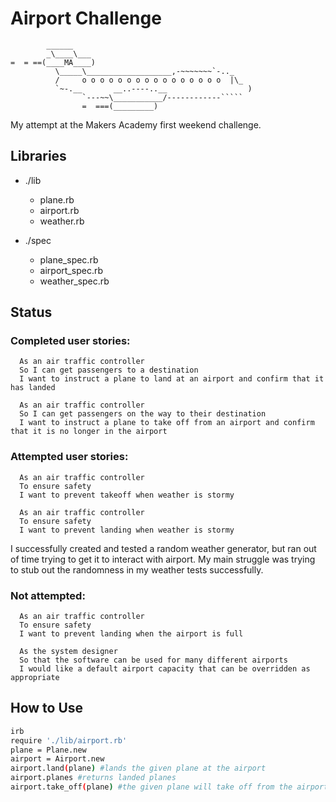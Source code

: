 Airport Challenge
=================

```
        ______
        _\____\___
=  = ==(____MA____)
          \_____\___________________,-~~~~~~~`-.._
          /     o o o o o o o o o o o o o o o o  |\_
          `~-.__       __..----..__                  )
                `---~~\___________/------------`````
                =  ===(_________)

```

My attempt at the Makers Academy first weekend challenge.

## Libraries ##

* ./lib
    * plane.rb
    * airport.rb
    * weather.rb
    
* ./spec
    * plane_spec.rb
    * airport_spec.rb
    * weather_spec.rb

## Status ##

### Completed user stories: ###
```
  As an air traffic controller
  So I can get passengers to a destination
  I want to instruct a plane to land at an airport and confirm that it has landed
```
```
  As an air traffic controller
  So I can get passengers on the way to their destination
  I want to instruct a plane to take off from an airport and confirm that it is no longer in the airport
```
### Attempted user stories: ###
```
  As an air traffic controller
  To ensure safety
  I want to prevent takeoff when weather is stormy
```
```
  As an air traffic controller
  To ensure safety
  I want to prevent landing when weather is stormy
```
I successfully created and tested a random weather generator, but ran out of time trying to get it to interact with airport. My main struggle was trying to stub out the randomness in my weather tests successfully.  

### Not attempted: ###
```
  As an air traffic controller
  To ensure safety
  I want to prevent landing when the airport is full
```
```
  As the system designer
  So that the software can be used for many different airports
  I would like a default airport capacity that can be overridden as appropriate
```
## How to Use ##

```sh
irb
require './lib/airport.rb'
plane = Plane.new
airport = Airport.new
airport.land(plane) #lands the given plane at the airport
airport.planes #returns landed planes
airport.take_off(plane) #the given plane will take off from the airport.
